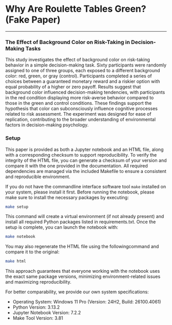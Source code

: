 # Why Are Roulette Tables Green? (Fake Paper)
---
### The Effect of Background Color on Risk-Taking in Decision-Making Tasks

This study investigates the effect of background color on risk-taking behavior in a simple decision-making task. Sixty participants were randomly assigned to one of three groups, each exposed to a different background color: red, green, or gray (control). Participants completed a series of choices between a guaranteed monetary reward and a riskier option with equal probability of a higher or zero payoff. Results suggest that background color influenced decision-making tendencies, with participants in the red condition displaying more risk-averse behavior compared to those in the green and control conditions. These findings support the hypothesis that color can subconsciously influence cognitive processes related to risk assessment. The experiment was designed for ease of replication, contributing to the broader understanding of environmental factors in decision-making psychology.

### Setup 

This paper is provided as both a Jupyter notebook and an HTML file, along with a corresponding checksum to support reproducibility. To verify the integrity of the HTML file, you can generate a checksum of your version and compare it with the one provided in the documentation. All required dependencies are managed via the included Makefile to ensure a consistent and reproducible environment.

If you do not have the commandline interface software tool `make` installed on your system, please install it first. Before running the notebook, please make sure to install the necessary packages by executing:

```bash
make setup
```

This command will create a virtual environment (if not already present) and install all required Python packages listed in requirements.txt. Once the setup is complete, you can launch the notebook with:

```bash
make notebook
```
You may also regenerate the HTML file using the followingcommand and compare it to the original:

```bash 
make html
``` 


This approach guarantees that everyone working with the notebook uses the exact same package versions, minimizing environment-related issues and maximizing reproducibility.

For better comparability, we provide our own system specifications:

- Operating System: Windows 11 Pro (Version: 24H2, Build: 26100.4061)
- Python Version: 3.13.2
- Jupyter Notebook Version: 7.2.2
- Make Tool Version: 3.81
